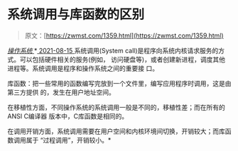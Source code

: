 <!--yml
category: 未分类
date: 0001-01-01 00:00:00
--->

# 系统调用与库函数的区别

> 原文：[https://zwmst.com/1359.html](https://zwmst.com/1359.html)

   [ *操作系统* ](https://zwmst.com/%e6%93%8d%e4%bd%9c%e7%b3%bb%e7%bb%9f)*[ <time datetime="2021-08-15T11:10:32+08:00"> 2021-08-15 </time> ](https://zwmst.com/1359.html)  系统调用(System call)是程序向系统内核请求服务的方式。可以包括硬件相关的服务(例如， 访问硬盘等)，或者创建新进程，调度其他进程等。系统调用是程序和操作系统之间的重要接 口。

库函数：把一些常用的函数编写完放到一个文件里，编写应用程序时调用，这是由第三方提供 的，发生在用户地址空间。

在移植性方面，不同操作系统的系统调用一般是不同的，移植性差；而在所有的ANSI C编译器 版本中，C库函数是相同的。

在调用开销方面，系统调用需要在用户空间和内核环境间切换，开销较大；而库函数调用属于 “过程调用”，开销较小。*